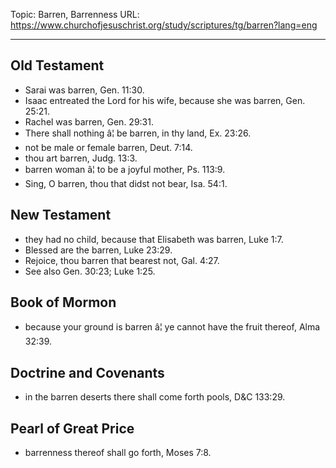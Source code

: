 Topic: Barren, Barrenness
URL: https://www.churchofjesuschrist.org/study/scriptures/tg/barren?lang=eng

---

## Old Testament

- Sarai was barren, Gen. 11:30.
- Isaac entreated the Lord for his wife, because she was barren, Gen. 25:21.
- Rachel was barren, Gen. 29:31.
- There shall nothing â¦ be barren, in thy land, Ex. 23:26.
- not be male or female barren, Deut. 7:14.
- thou art barren, Judg. 13:3.
- barren woman â¦ to be a joyful mother, Ps. 113:9.
- Sing, O barren, thou that didst not bear, Isa. 54:1.

## New Testament

- they had no child, because that Elisabeth was barren, Luke 1:7.
- Blessed are the barren, Luke 23:29.
- Rejoice, thou barren that bearest not, Gal. 4:27.
- See also Gen. 30:23; Luke 1:25.

## Book of Mormon

- because your ground is barren â¦ ye cannot have the fruit thereof, Alma 32:39.

## Doctrine and Covenants

- in the barren deserts there shall come forth pools, D&C 133:29.

## Pearl of Great Price

- barrenness thereof shall go forth, Moses 7:8.

